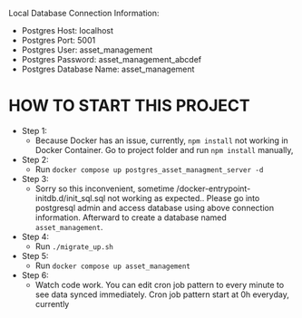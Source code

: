 
Local Database Connection Information:
- Postgres Host: localhost
- Postgres Port: 5001
- Postgres User: asset_management
- Postgres Password: asset_management_abcdef
- Postgres Database Name: asset_management
# HOW TO START THIS PROJECT
- Step 1:
  - Because Docker has an issue, currently, `npm install` not working in Docker Container. Go to project folder and run `npm install` manually, 
- Step 2:
  - Run `docker compose up postgres_asset_managment_server -d`
- Step 3:
   - Sorry so this inconvenient, sometime /docker-entrypoint-initdb.d/init_sql.sql not working as expected.. Please go into postgresql admin and access database using above connection information. Afterward to create a database named `asset_management`. 
- Step 4:
  - Run `./migrate_up.sh`
- Step 5:
  - Run `docker compose up asset_management`
- Step 6:
  - Watch code work. You can edit cron job pattern to every minute to see data synced immediately. Cron job pattern start at 0h everyday, currently

